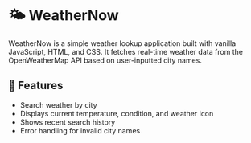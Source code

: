 # 🌤️ WeatherNow

WeatherNow is a simple weather lookup application built with vanilla JavaScript, HTML, and CSS. It fetches real-time weather data from the OpenWeatherMap API based on user-inputted city names.

## 🚀 Features

- Search weather by city
- Displays current temperature, condition, and weather icon
- Shows recent search history
- Error handling for invalid city names

